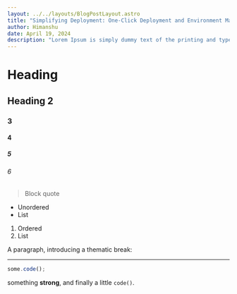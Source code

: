 ```yaml
---
layout: ../../layouts/BlogPostLayout.astro
title: "Simplifying Deployment: One-Click Deployment and Environment Management with Terraform"
author: Himanshu
date: April 19, 2024
description: "Lorem Ipsum is simply dummy text of the printing and typesetting industry."
---
```


# Heading

## Heading 2

### 3

#### 4

##### 5

###### 6

> Block quote

- Unordered
- List

1. Ordered
2. List

A paragraph, introducing a thematic break:

---

```js
some.code();
```

something **strong**, and finally a little `code()`.
